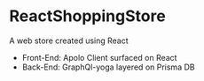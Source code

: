 # ReactShoppingStore
A web store created using React
- Front-End: Apolo Client surfaced on React
- Back-End: GraphQl-yoga layered on Prisma DB
